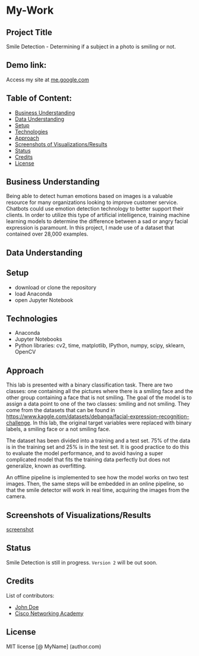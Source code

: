 # My-Work
## Project Title
Smile Detection - 
Determining if a subject in a photo is smiling or not.
 
## Demo link:
Access my site at [me.google.com](https://google.com)
 
## Table of Content:
 
- [Business Understanding](#business-understanding)
- [Data Understanding](#data-understanding)
- [Setup](#setup)
- [Technologies](#technologies)
- [Approach](#approach)
- [Screenshots of Visualizations/Results](#screenshots-of-visualizations/results)
- [Status](#status)
- [Credits](#credits)
- [License](#license)
 
## Business Understanding 
Being able to detect human emotions based on images is a valuable resource for many organizations looking to improve customer service. Chatbots could use emotion detection technology to better support their clients. In order to utilize this type of artificial intelligence, training machine learning models to determine the difference between a sad or angry facial expression is paramount. In this project, I made use of a dataset that contained over 28,000 examples. 

## Data Understanding

## Setup
- download or clone the repository
- load Anaconda
- open Jupyter Notebook
 
## Technologies
- Anaconda
- Jupyter Notebooks
- Python libraries: cv2, time, matplotlib, IPython, numpy, scipy, sklearn, OpenCV
  
## Approach
This lab is presented with a binary classification task. There are two classes: one containing all the pictures where there is a smiling face and the other group containing a face that is not smiling. The goal of the model is to assign a data point to one of the two classes: smiling and not smiling. They come from the datasets that can be found in 
https://www.kaggle.com/datasets/debanga/facial-expression-recognition-challenge.  In this lab, the original target variables were replaced with binary labels, a smiling face or a not smiling face.
 
The dataset has been divided into a training and a test set. 75% of the data is in the training set and 25% is in the test set. It is good practice to do this to evaluate the model performance, and to avoid having a super complicated model that fits the training data perfectly but does not generalize, known as overfitting.
 
An offline pipeline is implemented to see how the model works on two test images. Then, the same steps will be embedded in an online pipeline, so that the smile detector will work in real time, acquiring the images from the camera.

## Screenshots of Visualizations/Results
 
[screenshot](https://github.com/username/My-Work/blob/main/Screenshot.PNG)
 
## Status
Smile Detection is still in progress. `Version 2` will be out soon.
 
## Credits
List of contributors:
- [John Doe](johndoe.com)
- [Cisco Networking Academy](link-goes-here.com)
 
## License
 
MIT license [@ MyName] (author.com)


